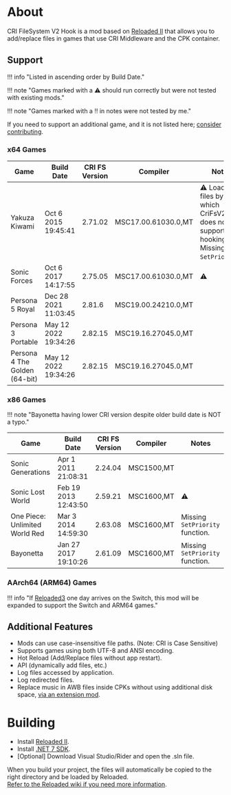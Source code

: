 # About

CRI FileSystem V2 Hook is a mod based on [Reloaded II](https://reloaded-project.github.io/Reloaded-II/) that allows you to add/replace files in games that use CRI Middleware and the CPK container.  

## Support

!!! info "Listed in ascending order by Build Date."

!!! note "Games marked with a ⚠️ should run correctly but were not tested with existing mods."

!!! note "Games marked with a ‼️ in notes were not tested by me."

If you need to support an additional game, and it is not listed here; [consider contributing](adding-game-support.md).

### x64 Games

| Game                          | Build Date           | CRI FS Version | Compiler            | Notes                                                                                    | 
|-------------------------------|----------------------|----------------|---------------------|------------------------------------------------------------------------------------------|
| Yakuza Kiwami                 | Oct 6 2015 19:45:41  | 2.71.02        | MSC17.00.61030.0,MT | ⚠️ Loads files by ID, which CriFsV2Hook does not support hooking. Missing `SetPriority`. | 
| Sonic Forces                  | Oct 6 2017 14:17:55  | 2.75.05        | MSC17.00.61030.0,MT | ⚠️                                                                                       | 
| Persona 5 Royal               | Dec 28 2021 11:03:45 | 2.81.6         | MSC19.00.24210.0,MT |                                                                                          | 
| Persona 3 Portable            | May 12 2022 19:34:26 | 2.82.15        | MSC19.16.27045.0,MT |                                                                                          |
| Persona 4 The Golden (64-bit) | May 12 2022 19:34:26 | 2.82.15        | MSC19.16.27045.0,MT |                                                                                          |

### x86 Games

!!! note "Bayonetta having lower CRI version despite older build date is NOT a typo."

| Game                           | Build Date           | CRI FS Version | Compiler   | Notes                           | 
|--------------------------------|----------------------|----------------|------------|---------------------------------|
| Sonic Generations              | Apr  1 2011 21:08:31 | 2.24.04        | MSC1500,MT |                                 | 
| Sonic Lost World               | Feb 19 2013 12:43:50 | 2.59.21        | MSC1600,MT | ⚠️                              | 
| One Piece: Unlimited World Red | Mar  3 2014 14:59:30 | 2.63.08        | MSC1600,MT | Missing `SetPriority` function. | 
| Bayonetta                      | Jan 27 2017 19:10:26 | 2.61.09        | MSC1600,MT | Missing `SetPriority` function. | 


### AArch64 (ARM64) Games

!!! info "If [Reloaded3](https://reloaded-project.github.io/Reloaded-III/) one day arrives on the Switch, this mod will be expanded to support the Switch and ARM64 games."

## Additional Features

- Mods can use case-insensitive file paths. (Note: CRI is Case Sensitive)  
- Supports games using both UTF-8 and ANSI encoding.  
- Hot Reload (Add/Replace files without app restart).  
- API (dynamically add files, etc.)  
- Log files accessed by application.  
- Log redirected files.  
- Replace music in AWB files inside CPKs without using additional disk space, [via an extension mod](./usage-awb.md).  

# Building

- Install [Reloaded II](https://github.com/Reloaded-Project/Reloaded-II/releases/latest).  
- Install [.NET 7 SDK](https://dotnet.microsoft.com/en-us/download/dotnet/7.0).  
- [Optional] Download Visual Studio/Rider and open the .sln file.  

When you build your project, the files will automatically be copied to the right directory and be loaded by Reloaded.  
[Refer to the Reloaded wiki if you need more information](https://reloaded-project.github.io/Reloaded-II/DevelopmentEnvironmentSetup/).